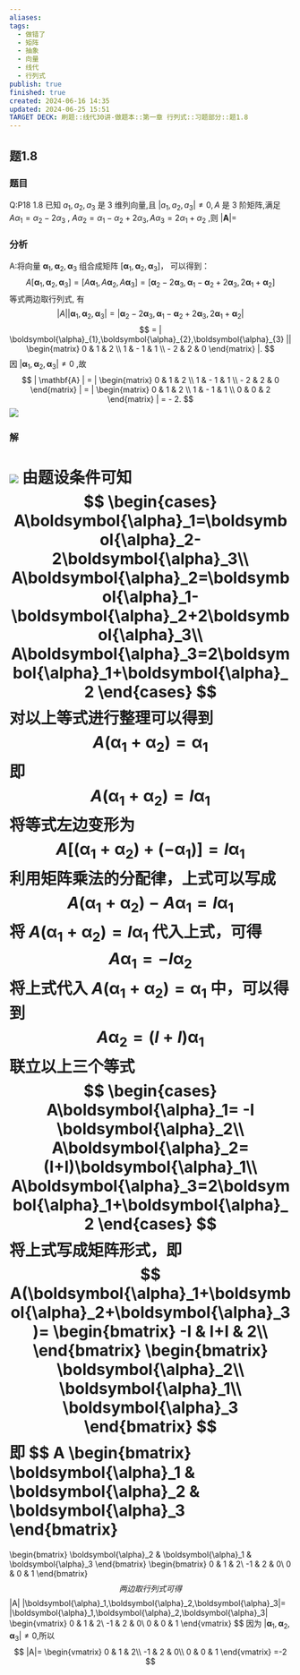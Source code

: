 ```yaml
---
aliases: 
tags:
  - 做错了
  - 矩阵
  - 抽象
  - 向量
  - 线代
  - 行列式
publish: true
finished: true
created: 2024-06-16 14:35
updated: 2024-06-25 15:51
TARGET DECK: 刷题::线代30讲-做题本::第一章 行列式::习题部分::题1.8
---
```

## 题1.8
### 题目
Q:P18 1.8 已知 ${a}_{1},{a}_{2},{a}_{3}$ 是 3 维列向量,且 $| {{a}_{1},{a}_{2},{a}_{3}}|  \neq  0,A$ 是 3 阶矩阵,满足 $A{\alpha }_{1} = {\alpha }_{2} - 2{\alpha }_{3}$ ,
$A{\alpha }_{2} = {\alpha }_{1} - {\alpha }_{2} + 2{\alpha }_{3},A{\alpha }_{3} = 2{\alpha }_{1} + {\alpha }_{2}$ ,则 $| \mathbf{A}|  =$
### 分析 
A:将向量 $\boldsymbol{\alpha}_1,\boldsymbol{\alpha}_2,\boldsymbol{\alpha}_3$ 组合成矩阵  $[\boldsymbol{\alpha}_1,\boldsymbol{\alpha}_2,\boldsymbol{\alpha}_3 ]$， 可以得到：
$$
A\lbrack \boldsymbol{\alpha}_{1},\boldsymbol{\alpha}_{2},\boldsymbol{\alpha}_{3} \rbrack = \lbrack A\boldsymbol{\alpha}_{1},A\boldsymbol{\alpha}_{2},A\boldsymbol{\alpha}_{3} \rbrack = \lbrack \boldsymbol{\alpha}_{2} - 2\boldsymbol{\alpha}_{3},\boldsymbol{\alpha}_{1} - \boldsymbol{\alpha}_{2} + 2\boldsymbol{\alpha}_{3},2\boldsymbol{\alpha}_{1} + \boldsymbol{\alpha}_{2} \rbrack
$$
等式两边取行列式, 有
$$
|A|| \boldsymbol{\alpha}_{1},\boldsymbol{\alpha}_{2},\boldsymbol{\alpha}_{3} | = | \boldsymbol{\alpha}_{2} - 2\boldsymbol{\alpha}_{3},\boldsymbol{\alpha}_{1} - \boldsymbol{\alpha}_{2} + 2\boldsymbol{\alpha}_{3},2\boldsymbol{\alpha}_{1} + \boldsymbol{\alpha}_{2} |
$$
$$
= | \boldsymbol{\alpha}_{1},\boldsymbol{\alpha}_{2},\boldsymbol{\alpha}_{3} || \begin{matrix} 0 & 1 & 2 \\ 1 & - 1 & 1 \\  - 2 & 2 & 0 \end{matrix} |.
$$
因 $| \boldsymbol{\alpha}_{1},\boldsymbol{\alpha}_{2},\boldsymbol{\alpha}_{3} | {\neq} 0$ ,故
$$
| \mathbf{A} | = | \begin{matrix} 0 & 1 & 2 \\ 1 & - 1 & 1 \\  - 2 & 2 & 0 \end{matrix} | = | \begin{matrix} 0 & 1 & 2 \\ 1 & - 1 & 1 \\ 0 & 0 & 2 \end{matrix} | = - 2.
$$
![](https://img.hwenyi.tech/202409040158177.webp)
### 解 
![](https://img.hwenyi.tech/202409040153243.webp)
由题设条件可知
$$
\begin{cases}
A\boldsymbol{\alpha}_1=\boldsymbol{\alpha}_2-2\boldsymbol{\alpha}_3\\
A\boldsymbol{\alpha}_2=\boldsymbol{\alpha}_1-\boldsymbol{\alpha}_2+2\boldsymbol{\alpha}_3\\
A\boldsymbol{\alpha}_3=2\boldsymbol{\alpha}_1+\boldsymbol{\alpha}_2
\end{cases}
$$
对以上等式进行整理可以得到
$$
A(\boldsymbol{\alpha}_1+\boldsymbol{\alpha}_2)= \boldsymbol{\alpha}_1
$$
即
$$
A(\boldsymbol{\alpha}_1+\boldsymbol{\alpha}_2)=I\boldsymbol{\alpha}_1
$$
将等式左边变形为
$$
A[(\boldsymbol{\alpha}_1+\boldsymbol{\alpha}_2)+ (-\boldsymbol{\alpha}_1)]=I\boldsymbol{\alpha}_1
$$
利用矩阵乘法的分配律，上式可以写成
$$
A(\boldsymbol{\alpha}_1+\boldsymbol{\alpha}_2)-A\boldsymbol{\alpha}_1=I\boldsymbol{\alpha}_1
$$
将  $A(\boldsymbol{\alpha}_1+\boldsymbol{\alpha}_2)=I\boldsymbol{\alpha}_1$ 代入上式，可得
$$
A\boldsymbol{\alpha}_1= -I \boldsymbol{\alpha}_2
$$
将上式代入 $A(\boldsymbol{\alpha}_1+\boldsymbol{\alpha}_2)= \boldsymbol{\alpha}_1$ 中，可以得到
$$
A\boldsymbol{\alpha}_2=(I+I)\boldsymbol{\alpha}_1
$$
联立以上三个等式
$$
\begin{cases}
A\boldsymbol{\alpha}_1= -I \boldsymbol{\alpha}_2\\
A\boldsymbol{\alpha}_2=(I+I)\boldsymbol{\alpha}_1\\
A\boldsymbol{\alpha}_3=2\boldsymbol{\alpha}_1+\boldsymbol{\alpha}_2
\end{cases}
$$
将上式写成矩阵形式，即
$$
A(\boldsymbol{\alpha}_1+\boldsymbol{\alpha}_2+\boldsymbol{\alpha}_3)=
\begin{bmatrix}
-I & I+I & 2\\
\end{bmatrix}
\begin{bmatrix}
\boldsymbol{\alpha}_2\\
\boldsymbol{\alpha}_1\\
\boldsymbol{\alpha}_3
\end{bmatrix}
$$
即
$$
A
\begin{bmatrix}
\boldsymbol{\alpha}_1 & \boldsymbol{\alpha}_2 & \boldsymbol{\alpha}_3
\end{bmatrix}
=
\begin{bmatrix}
\boldsymbol{\alpha}_2 & \boldsymbol{\alpha}_1 & \boldsymbol{\alpha}_3
\end{bmatrix}
\begin{bmatrix}
0 & 1 & 2\\
-1 & 2 & 0\\
0 & 0 & 1
\end{bmatrix}
$$
两边取行列式可得
$$
|A| |\boldsymbol{\alpha}_1,\boldsymbol{\alpha}_2,\boldsymbol{\alpha}_3|=
 |\boldsymbol{\alpha}_1,\boldsymbol{\alpha}_2,\boldsymbol{\alpha}_3|
\begin{vmatrix}
0 & 1 & 2\\
-1 & 2 & 0\\
0 & 0 & 1
\end{vmatrix}
$$
因为 $|\boldsymbol{\alpha}_1,\boldsymbol{\alpha}_2,\boldsymbol{\alpha}_3| \ne 0$,所以
$$
|A|=
\begin{vmatrix}
0 & 1 & 2\\
-1 & 2 & 0\\
0 & 0 & 1
\end{vmatrix}
=-2
$$




